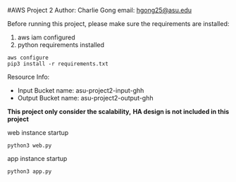 #AWS Project 2
Author: Charlie Gong
email: hgong25@asu.edu

Before running this project, please make sure the requirements are installed:
1. aws iam configured
2. python requirements installed

```
aws configure
pip3 install -r requirements.txt
```

Resource Info:
- Input Bucket name: asu-project2-input-ghh
- Output Bucket name: asu-project2-output-ghh

**This project only consider the scalability,**
**HA design is not included in this project**

web instance startup
```
python3 web.py
```

app instance startup
```
python3 app.py
```
